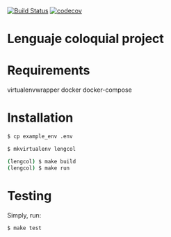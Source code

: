 [![Build Status](https://travis-ci.org/bartsanchez/lengcol.svg?branch=master)](https://travis-ci.org/bartsanchez/lengcol)
[![codecov](https://codecov.io/gh/bartsanchez/lengcol/branch/master/graph/badge.svg)](https://codecov.io/gh/bartsanchez/lengcol)

# Lenguaje coloquial project

# Requirements

virtualenvwrapper
docker
docker-compose

# Installation

```sh
$ cp example_env .env

$ mkvirtualenv lengcol

(lengcol) $ make build
(lengcol) $ make run
```

# Testing

Simply, run:

```sh
$ make test
```
